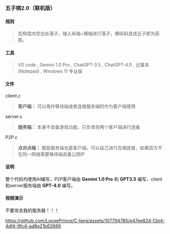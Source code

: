 ### 五子棋2.0（联机版）
#### 规则
> 在棋盘内空白处落子，输入纵轴+横轴进行落子，横纵斜连成五子即为获胜。
#### 工具
> VS code , Gemini 1.0 Pro , ChatGPT-3.5 , ChatGPT-4.0 , 记事本(Notepad) , Windows 11 专业版
#### 文件
client.c
> **客户端：** 可以用作等待端或者连接服务端时作为客户端使用

server.c
> **服务端：** 本身不具备游戏功能，只负责将两个客户端进行连接

P2P.c
> **点对点端：** 既是服务端也是客户端，可以自己进行互相连接，如果双方不在同一网络需要等待端具备公网IP

#### 说明
整个代码均使用AI编写，P2P客户端由 **Gemini 1.0 Pro** 和 **GPT3.5** 编写，client和server服务端由 **GPT-4.0** 编写。

#### 视频演示
不要攻击我的服务器！！！

https://github.com/LoosePrince/C-lang/assets/107794785/e47ee824-f2e4-4df4-9fc4-ad8e21b62689
